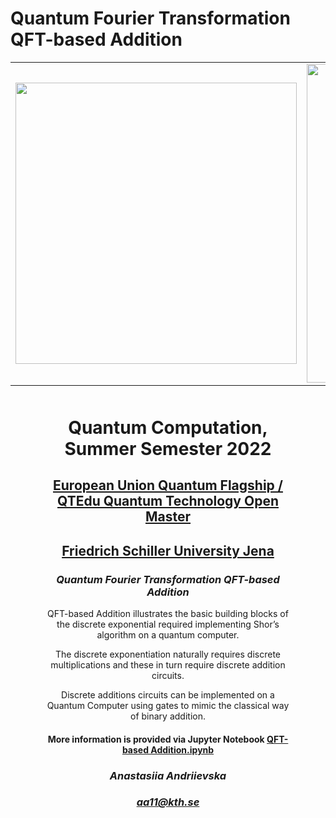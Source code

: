 # Quantum Fourier Transformation QFT-based Addition

<table>
    <tr>
      <td>
      <img src='https://www.pngitem.com/pimgs/m/432-4321754_eu-logo-european-union-hd-png-download.png' width=450>
      </td>
      <td>
      <img src='https://www.ideal-ist.eu/sites/default/files/2018-10/logo_quantum_flagship.jpg' width=510>
      </td>
      <td>
      <img src='https://upload.wikimedia.org/wikipedia/commons/thumb/c/cd/Logo_UniJena.svg/1200px-Logo_UniJena.svg.png' width=450>
      </td>
     </tr>
</table>

<div style="text-align: center; margin: 50px">

<h1 style="text-align: center;">Quantum Computation, Summer Semester 2022</h1>
<h2 style="text-align: center;"><a href="https://qt.eu/">European Union Quantum Flagship /</a> <a href="https://qtom.qtedu.eu/">QTEdu Quantum Technology Open Master</a></h2>
<h2 style="text-align: center;"><a href="https://www.uni-jena.de/en">Friedrich Schiller University Jena</a></h2>
<h3><em>Quantum Fourier Transformation QFT-based Addition</em></h3>
<p>QFT-based Addition illustrates the basic building blocks of the discrete exponential required implementing Shor’s algorithm on a quantum computer.</p>
<p>The discrete exponentiation naturally requires discrete multiplications and these in turn require discrete addition circuits.</p> 
<p>Discrete additions circuits can be implemented on a Quantum Computer using gates to mimic the classical way of binary addition.</p>

<h4>More information is provided via Jupyter Notebook <a href="https://github.com/fomalhautn/Quantum-Fourier-Transformation_QFT-based_Addition/blob/main/QFT-based%20Addition.ipynb"></em>QFT-based Addition.ipynb<em></a></h4>

<h3>Anastasiia Andriievska</h3>

<h3><a href="mailto:aa11@kth.se">aa11@kth.se</a></h3>
</div>
